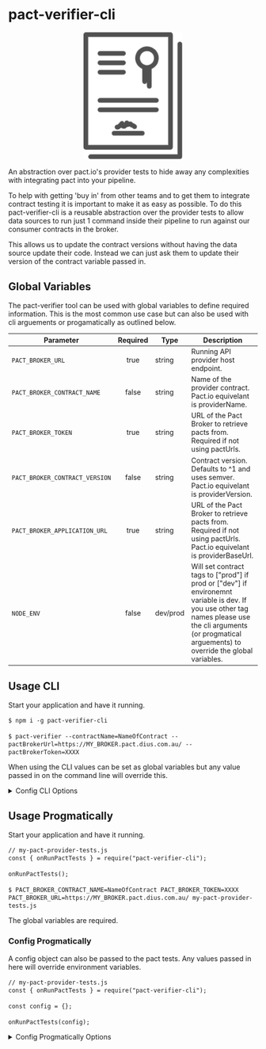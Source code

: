 # pact-verifier-cli

<p align="center">
  <img src="/logo.png" width="200" title="Pact provider logo">
</p>

An abstraction over pact.io's provider tests to hide away any complexities with integrating pact into your pipeline. 

To help with getting 'buy in' from other teams and to get them to integrate contract testing it is important to make it as easy as possible. To do this pact-verifier-cli is a reusable abstraction over the provider tests to allow data sources to run just 1 command inside their pipeline to run against our consumer contracts in the broker. 

This allows us to update the contract versions without having the data source update their code. Instead we can just ask them to update their version of the contract variable passed in.

## Global Variables

The pact-verifier tool can be used with global variables to define required information. This is the most common use case but can also be used with cli arguements or progamatically as outlined below.

| Parameter                   | Required | Type             | Description                                                                                                                                                                                                                                      |
| --------------------------- | :------: | ---------------- | ------------------------------------------------------------------------------------------------------------------------------------------------------------------------------------------------------------------------------------------------ |
| `PACT_BROKER_URL`           |   true   | string           | Running API provider host endpoint.                                                                                                                                                                                               |
| `PACT_BROKER_CONTRACT_NAME`                  |   false   | string           | Name of the provider contract. Pact.io equivelant is providerName.      
| `PACT_BROKER_TOKEN`             |  true   | string           | URL of the Pact Broker to retrieve pacts from. Required if not using pactUrls.
| `PACT_BROKER_CONTRACT_VERSION`                  |   false   | string           | Contract version. Defaults to ^1 and uses semver. Pact.io equivelant is providerVersion.        
| `PACT_BROKER_APPLICATION_URL`             |  true   | string           | URL of the Pact Broker to retrieve pacts from. Required if not using pactUrls. Pact.io equivelant is providerBaseUrl.           
| `NODE_ENV`                      |  false   | dev/prod | Will set contract tags to ["prod"] if prod or ["dev"] if environemnt variable is dev. If you use other tag names please use the cli arguments (or progmatical arguements) to override the global variables.                                                                                                        

## Usage CLI

Start your application and have it running.

    $ npm i -g pact-verifier-cli

    $ pact-verifier --contractName=NameOfContract --pactBrokerUrl=https://MY_BROKER.pact.dius.com.au/ --pactBrokerToken=XXXX

When using the CLI values can be set as global variables but any value passed in on the command line will override this.

<details><summary>Config CLI Options</summary>

| Parameter                   | Required | Type             | Description                                                                                                                                                                                                                                      |
| --------------------------- | :------: | ---------------- | ------------------------------------------------------------------------------------------------------------------------------------------------------------------------------------------------------------------------------------------------ |
| `applicationUrl`           |   true   | string           | Running API provider host endpoint. Pact equivelant is providerBaseUrl. e.g --applicationUrl=XXXX                                                                                                                                                                                                 |
| `contractName`                  |   true   | string           | Name of the provider contract. Overrides global variable PACT_BROKER_CONTRACT_NAME. Pact.io equivelant is providerName. e.g --contractName=XXXX         
| `pactBrokerUrl`             |  true   | string           | URL of the Pact Broker to retrieve pacts from. Required if not using pactUrls. e.g --pactBrokerUrl=XXXX                                        
| `contractTags`                      |  false   | array of strings | Array of tags, used to filter pacts from the Broker. Pact.io equivelant is consumerVersionTag. e.g --contractTags={"dev", "prod"}                                                                                                                                |
| `pactBrokerToken`           |  true   | string           | Bearer token for Pact Broker authentication. If using Pactflow, you likely need this option. e.g --pactBrokerToken=XXXX                                                                                                                                                   |
| `publishVerificationResult` |  false   | boolean          | Publish verification result to Broker --pactBrokerToken=true                                                                                                                                                                                                           | boolean |
| `contractVersion`           |  false   | string           | Contract version, required to publish verification results to a broker. Pact.io equivelant is providerVersion. e.g --contractVersion=XXXX  

</details>

## Usage Progmatically

Start your application and have it running.

    // my-pact-provider-tests.js
    const { onRunPactTests } = require("pact-verifier-cli");

    onRunPactTests();

    $ PACT_BROKER_CONTRACT_NAME=NameOfContract PACT_BROKER_TOKEN=XXXX PACT_BROKER_URL=https://MY_BROKER.pact.dius.com.au/ my-pact-provider-tests.js

The global variables are required.

### Config Progmatically

A config object can also be passed to the pact tests. Any values passed in here will override environment variables.

    // my-pact-provider-tests.js
    const { onRunPactTests } = require("pact-verifier-cli");
    
    const config = {};

    onRunPactTests(config);

<details><summary>Config Progmatically Options</summary>

| Parameter                   | Required | Type             | Description                                                                                                                                                                                                                                      |
| --------------------------- | :------: | ---------------- | ------------------------------------------------------------------------------------------------------------------------------------------------------------------------------------------------------------------------------------------------ |
| `applicationUrl`           |   true   | string           | Running API provider host endpoint. Pact equivelant is providerBaseUrl.                                                                                                                                                                                                   |
| `contractName`                  |   true   | string           | Name of the provider contract. Overrides global variable PACT_BROKER_CONTRACT_NAME. Pact equivelant is providerName.                
| `pactBrokerUrl`             |  true   | string           | URL of the Pact Broker to retrieve pacts from. Required if not using pactUrls.                                                                                                                                                                   |
| `contractTags`                      |  false   | array of strings | Array of tags, used to filter pacts from the Broker. Pact equivelant is consumerVersionTag.                                                                                                                               |
| `pactBrokerToken`           |  true   | string           | Bearer token for Pact Broker authentication. If using Pactflow, you likely need this option.                                                                                                                                                     |
| `publishVerificationResult` |  false   | boolean          | Publish verification result to Broker                                                                                                                                                                                                            | boolean |
| `contractVersion`           |  false   | string           | Contract version, required to publish verification results to a broker. Pact.io equivelant is providerVersion.         

</details>